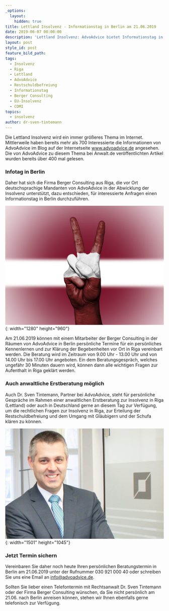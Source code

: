 ```yaml
---
_options:
  layout:
    hidden: true
title: Lettland Insolvenz - Informationstag in Berlin am 21.06.2019
date: 2019-06-07 00:00:00
description: 'Lettland Insolvenz: AdvoAdvice bietet Informationstag in Berlin an'
layout: post
style_id: post
feature_bild_path:
tags:
  - Insolvenz
  - Riga
  - Lettland
  - AdvoAdvice
  - Restschuldbefreiung
  - Informationstag
  - Berger Consulting
  - EU-Insolvenz
  - COMI
topics:
  - insolvenz
author: dr-sven-tintemann
---
```


Die Lettland Insolvenz wird ein immer gr&ouml;&szlig;eres Thema im Internet. Mittlerweile haben bereits mehr als 700 Interessierte die Informationen von AdvoAdvice im Blog auf der Internetseite www.advoadvice.de angesehen. Die von AdvoAdvice zu diesem Thema bei Anwalt.de ver&ouml;ffentlichten Artikel wurden bereits &uuml;ber 400 mal gelesen.

### Infotag in Berlin

Daher hat sich die Firma Berger Consulting aus Riga, die vor Ort deutschsprachige Mandanten von AdvoAdvice in der Abwicklung der Insolvenz unterst&uuml;tzt, dazu entschieden, f&uuml;r interessierte Anfragen einen Informationstag in Berlin durchzuf&uuml;hren.

![Erfolg in Lettland - Foto Pixabay](/uploads/latvia-2131273-1280-1.jpg "Restschuldbefreiung in Lettland"){: width="1280" height="960"}

Am 21.06.2019 k&ouml;nnen mit einem Mitarbeiter der Berger Consulting in der R&auml;umen von AdvoAdvice in Berlin pers&ouml;nliche Termine f&uuml;r ein pers&ouml;nliches Kennenlernen und zur Kl&auml;rung der Begebenheiten vor Ort in Riga vereinbart werden. Die Beratung wird im Zeitraum von 9.00 Uhr - 13.00 Uhr und von 14.00 Uhr bis 17.00 Uhr angeboten. Ein dem Beratungsgespr&auml;ch, welches ungef&auml;hr 30 Minuten dauern wird, k&ouml;nnen dann alle wichtigen Fragen zur Aufenthalt in Riga gekl&auml;rt werden.

### Auch anwaltliche Erstberatung m&ouml;glich

Auch Dr. Sven Tintemann, Partner bei AdvoAdvice, steht f&uuml;r pers&ouml;nliche Gespr&auml;che im Rahmen einer anwaltlichen Erstberatung zur Insolvenz in Riga (Lettland) oder auch in Deutschland gerne an diesem Tag zur Verf&uuml;gung, um die rechtlichen Fragen zur Insolvenz in Riga, zur Erteilung der Restschuldbefreiung und dem Umgang mit Gl&auml;ubigern und der Schufa kl&auml;ren zu k&ouml;nnen.

![Willkommen - Foto AdvoAdvice](/uploads/advoadvice-01-52-von-80-3.jpg "Willkommen bei AdvoAdvice in Berlin"){: width="1501" height="1045"}

### Jetzt Termin sichern

Vereinbaren Sie daher noch heute Ihren pers&ouml;nlichen Beratungstermin in Berlin am 21.06.2019 unter der Rufnummer 030 921 000 40 oder schreiben Sie uns eine Email an info@advoadvice.de.

Sollten Sie lieber einen Telefontermin mit Rechtsanwalt Dr. Sven Tintemann oder der Firma Berger Consulting w&uuml;nschen, da Sie nicht pers&ouml;nlich am 21.06. nach Berlin anreisen k&ouml;nnen, stehen wir Ihnen ebenfalls gerne telefonisch zur Verf&uuml;gung.